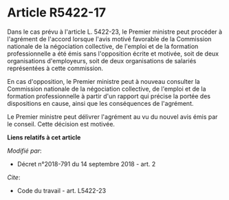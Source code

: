 # Article R5422-17

Dans le cas prévu à l'article L. 5422-23, le Premier ministre peut procéder à l'agrément de l'accord lorsque l'avis motivé
favorable de la Commission nationale de la négociation collective, de l'emploi et de la formation professionnelle a été émis
sans l'opposition écrite et motivée, soit de deux organisations d'employeurs, soit de deux organisations de salariés
représentées à cette commission.

En cas d'opposition, le Premier ministre peut à nouveau consulter la Commission nationale de la négociation collective, de
l'emploi et de la formation professionnelle à partir d'un rapport qui précise la portée des dispositions en cause, ainsi que
les conséquences de l'agrément.

Le Premier ministre peut délivrer l'agrément au vu du nouvel avis émis par le conseil. Cette décision est motivée.

**Liens relatifs à cet article**

_Modifié par_:

  - Décret n°2018-791 du 14 septembre 2018 - art. 2

_Cite_:

  - Code du travail - art. L5422-23

